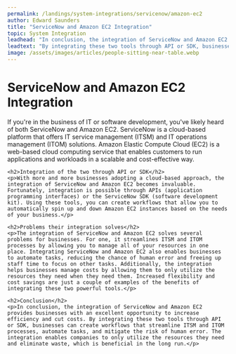 ```yaml
---
permalink: /landings/system-integrations/servicenow/amazon-ec2
author: Edward Saunders
title: "ServiceNow and Amazon EC2 Integration"
topic: System Integration
leadhead: "In conclusion, the integration of ServiceNow and Amazon EC2 provides businesses with an excellent opportunity to increase efficiency and cut costs"
leadtext: "By integrating these two tools through API or SDK, businesses can create workflows that streamline ITSM and ITOM processes, automate tasks, and mitigate the risk of human error. The integration enables companies to only utilize the resources they need and eliminate waste, which is beneficial in the long run."
image: /assets/images/articles/people-sitting-near-table.webp
---
```

<div class="arttext">	<h1>ServiceNow and Amazon EC2 Integration</h1>
	<p>If you're in the business of IT or software development, you've likely heard of both ServiceNow and Amazon EC2. ServiceNow is a cloud-based platform that offers IT service management (ITSM) and IT operations management (ITOM) solutions. Amazon Elastic Compute Cloud (EC2) is a web-based cloud computing service that enables customers to run applications and workloads in a scalable and cost-effective way.</p>

	<h2>Integration of the two through API or SDK</h2>
	<p>With more and more businesses adopting a cloud-based approach, the integration of ServiceNow and Amazon EC2 becomes invaluable. Fortunately, integration is possible through APIs (application programming interfaces) or the ServiceNow SDK (software development kit). Using these tools, you can create workflows that allow you to automatically spin up and down Amazon EC2 instances based on the needs of your business.</p>

	<h2>Problems their integration solves</h2>
	<p>The integration of ServiceNow and Amazon EC2 solves several problems for businesses. For one, it streamlines ITSM and ITOM processes by allowing you to manage all of your resources in one place. Integrating ServiceNow and Amazon EC2 also enables businesses to automate tasks, reducing the chance of human error and freeing up staff time to focus on other tasks. Additionally, the integration helps businesses manage costs by allowing them to only utilize the resources they need when they need them. Increased flexibility and cost savings are just a couple of examples of the benefits of integrating these two powerful tools.</p>

	<h2>Conclusion</h2>
	<p>In conclusion, the integration of ServiceNow and Amazon EC2 provides businesses with an excellent opportunity to increase efficiency and cut costs. By integrating these two tools through API or SDK, businesses can create workflows that streamline ITSM and ITOM processes, automate tasks, and mitigate the risk of human error. The integration enables companies to only utilize the resources they need and eliminate waste, which is beneficial in the long run.</p>
</div>